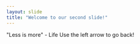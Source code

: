 ```yaml
---
layout: slide
title: "Welcome to our second slide!"
---
```

"Less is more" - Life
Use the left arrow to go back!
